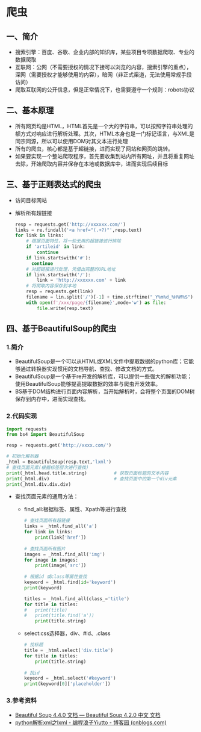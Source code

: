 # 爬虫

## 一、简介

- 搜索引擎：百度、谷歌、企业内部的知识库，某些项目专项数据爬取、专业的数据爬取
- 互联网：公网（不需要授权的情况下接可以浏览的内容，搜索引擎的重点），深网（需要授权才能够使用的内容），暗网（非正式渠道，无法使用常规手段访问）
- 爬取互联网的公开信息，但是正常情况下，也需要遵守一个规则：robots协议

## 二、基本原理

- 所有网页均是HTML，HTML首先是一个大的字符串，可以按照字符串处理的额方式对响应进行解析处理。其次，HTML本身也是一门标记语言，与XML是同宗同源，所以可以使用DOM对其文本进行处理
- 所有的爬虫，核心都是基于超链接，进而实现了网站和网页的跳转。
- 如果要实现一个整站爬取程序，首先要收集到站内所有网址，并且将重复网址去除，开始爬取内容并保存在本地或数据库中，进而实现后续目标

## 三、基于正则表达式的爬虫

- 访问目标网站

- 解析所有超链接

  ```python
  resp = requests.get('http://xxxxxx.com/')
  links = re.findall('<a href="(.+?)"',resp.text)
  for link in links:
      # 根据页面特性，将一些无用的超链接进行排除
      if 'artileid' in link:
          continue
      if link.startswith('#'):
      	continue
      # 对超链接进行处理，凭借出完整的URL地址
      if link.startswith('/'):
          link = 'http://xxxxxx.com' + link
      # 将爬取内容保存到本地
      resp = requests.get(link)
      filename = lin.split('/')[-1] + time.strftime("_Y%m%d_%H%M%S") + '.html'
      with open(f'/xxx/page/{filename}',mode='w') as file:
          file.write(resp.text)
  ```

## 四、基于BeautifulSoup的爬虫

### 1.简介

- BeautifulSoup是一个可以从HTML或XML文件中提取数据的python库；它能够通过转换器实现惯用的文档导航、查找、修改文档的方式。
- BeautifulSoup是一个基于re开发的解析库，可以提供一些强大的解析功能；使用BeautifulSoup能够提高提取数据的效率与爬虫开发效率。
- BS基于DOM结构进行页面内容解析，当开始解析时，会将整个页面的DOM树保存到内存中，进而实现查找。

### 2.代码实现

```python
import requests
from bs4 import BeautifulSoup

resp = requests.get('http://xxxx.com/')

# 初始化解析器
_html = BeautifulSoup(resp.text,'lxml')
# 查找页面元素(根据标签层次进行查找)
print(_html.head.title.string)          # 获取页面标题的文本内容
print(_html.div)                        # 查找页面中的第一个div元素
print(_html.div.div.div)
```

- 查找页面元素的通用方法：

  - find_all:根据标签、属性、Xpath等进行查找

    ```python
    # 查找页面所有超链接
    links = _html.find_all('a')
    for link in links:
        print(link['href'])
        
    # 查找页面所有图片
    images = _html.find_all('img')
    for image in images:
        print(image['src'])
        
    # 根据id 或class等属性查找
    keyword = _html.find(id='keyword')
    print(keyword)
    
    titles = _html.find_all(class_='title')
    for title in titles:
    #	print(title)
    #   print(title.find('a'))
    	print(title.string)
    ```

    

  - select:css选择器，div、#id、.class

    ```python
    # 找标题
    title = _html.select('div.title')
    for title in titles:
        print(title.string)
        
    # 找id
    keyeord = _html.select('#keyword')
    print(keyword[0]['placeholder'])
    ```

### 3.参考资料 

- [Beautiful Soup 4.4.0 文档 — Beautiful Soup 4.2.0 中文 文档](https://beautifulsoup.readthedocs.io/zh-cn/v4.4.0/)
- [python解析xml之lxml - 编程浪子Yiutto - 博客园 (cnblogs.com)](https://www.cnblogs.com/Yiutto/p/5387021.html)

